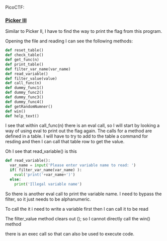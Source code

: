 PicoCTF:

###  [Picker III](https://play.picoctf.org/playlists/2?m=40)
Similar to Picker II, I have to find the way to print the flag from this program.

Opening the file and reading I can see the following methods:
```python
def reset_table()
def check_table()
def get_func(n)
def print_table()
def filter_var_name(var_name)
def read_variable()
def filter_value(value)
def call_func(n)
def dummy_func1()
def dummy_func2()
def dummy_func3()
def dummy_func4()
def getRandomNumner()
def win()
def help_text()
```

I see that within call_func(n) there is an eval call, so I will start by looking a way of using eval to print out the flag again.
The calls for a method are defined in a table. I will have to try to add to the table a command for resding and then I can call that table row to get the value.

Oh I see that read_variable() is this 
```python 
def read_variable():
  var_name = input('Please enter variable name to read: ')
  if( filter_var_name(var_name) ):
    eval('print('+var_name+')')
  else:
    print('Illegal variable name')
```

So there is another eval call to print the variable name. I need to bypass the filter, so it just needs to be alphanumeric. 

To call the it i need to write a variable first then I can call it to be read

The filter_value method clears out (); so I cannot directly call the win() method

there is an exec call so that can also be used to execute code.